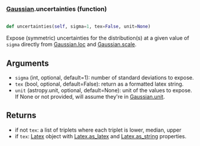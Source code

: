 ### [Gaussian](Gaussian.md).uncertainties (function)


```py

def uncertainties(self, sigma=1, tex=False, unit=None)

```



Expose (symmetric) uncertainties for the distribution(s) at a given
value of `sigma` directly from [Gaussian.loc](Gaussian.loc.md) and [Gaussian.scale](Gaussian.scale.md).

Arguments
-----------
* `sigma` (int, optional, default=1): number of standard deviations to
    expose.
* `tex` (bool, optional, default=False): return as a formatted latex
    string.
* `unit` (astropy.unit, optional, default=None): unit of the values
    to expose.  If None or not provided, will assume they're in
    [Gaussian.unit](Gaussian.unit.md).

Returns
---------
* if not `tex`: a list of triplets where each triplet is lower, median, upper
* if `tex`: [Latex](Latex.md) object with [Latex.as_latex](Latex.as_latex.md) and [Latex.as_string](Latex.as_string.md) properties.

